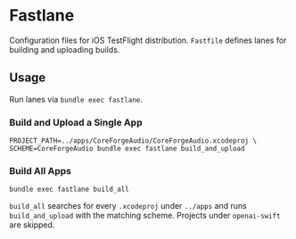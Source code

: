 # Fastlane

Configuration files for iOS TestFlight distribution. `Fastfile` defines lanes for building and uploading builds.

## Usage

Run lanes via `bundle exec fastlane`.

### Build and Upload a Single App

```
PROJECT_PATH=../apps/CoreForgeAudio/CoreForgeAudio.xcodeproj \
SCHEME=CoreForgeAudio bundle exec fastlane build_and_upload
```

### Build All Apps

```
bundle exec fastlane build_all
```

`build_all` searches for every `.xcodeproj` under `../apps` and runs `build_and_upload` with the matching scheme. Projects under `openai-swift` are skipped.
